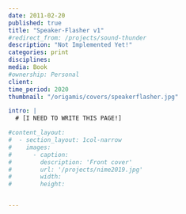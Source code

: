 ```yaml
---
date: 2011-02-20
published: true
title: "Speaker-Flasher v1"
#redirect_from: /projects/sound-thunder
description: "Not Implemented Yet!"
categories: print
disciplines: 
media: Book
#ownership: Personal
client:
time_period: 2020
thumbnail: "/origamis/covers/speakerflasher.jpg"

intro: |
  # [I NEED TO WRITE THIS PAGE!]

#content_layout:
#  - section_layout: 1col-narrow
#    images:
#      - caption:
#        description: 'Front cover'
#        url: '/projects/nime2019.jpg'
#        width:
#        height:


---
```

